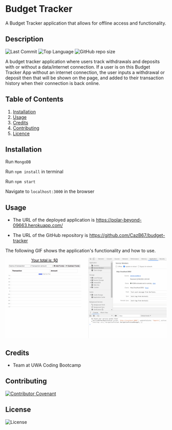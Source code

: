 # Budget Tracker
A Budget Tracker application that allows for offline access and functionality.

## Description 
![Last Commit](https://img.shields.io/github/last-commit/cazb67/budget-tracker) ![Top Language](https://img.shields.io/github/languages/top/cazb67/budget-tracker) ![GitHub repo size](https://img.shields.io/github/repo-size/cazb67/budget-tracker) 

A budget tracker application where users track withdrawals and deposits with or without a data/internet connection. If a user is on this Budget Tracker App without an internet connection, the user inputs a withdrawal or deposit then that will be shown on the page, and added to their transaction history when their connection is back online.

## Table of Contents
1. [Installation](#Installation)
2. [Usage](#Usage)
3. [Credits](#Credits)
4. [Contributing](#Contributing)
5. [Licence](#License)

## Installation

Run  `MongoDB`

Run `npm install` in terminal

Run `npm start`

Navigate to `localhost:3000` in the browser


## Usage
* The URL of the deployed application is https://polar-beyond-09663.herokuapp.com/

* The URL of the GitHub repository is https://github.com/CazB67/budget-tracker

The following GIF shows the application's functionality and how to use. 

<img src="public/budget.gif" width="" height="" title="Budget Tracker App">

## Credits
- Team at UWA Coding Bootcamp

## Contributing
[![Contributor Covenant](https://img.shields.io/badge/Contributor%20Covenant-v2.0%20adopted-ff69b4.svg)](code_of_conduct.md)

## License
![License](https://img.shields.io/github/license/cazb67/budget-tracker) 